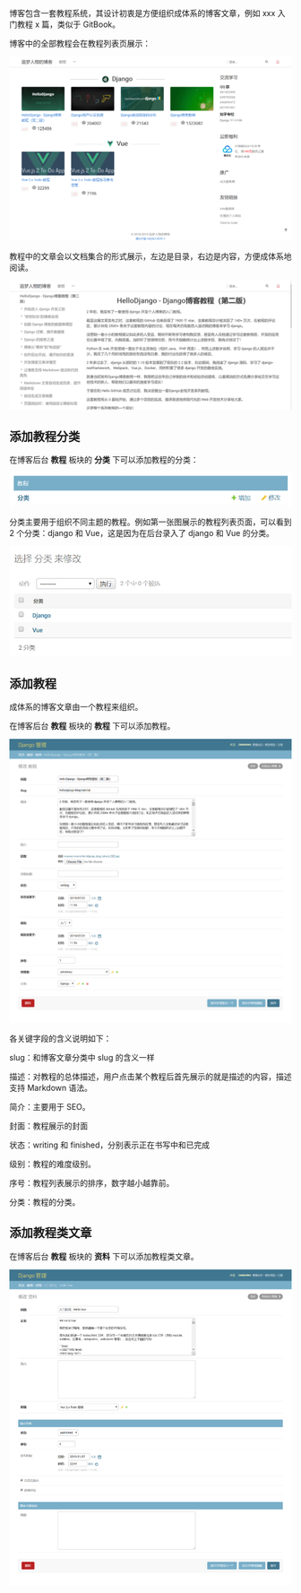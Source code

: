 博客包含一套教程系统，其设计初衷是方便组织成体系的博客文章，例如 xxx 入门教程 x 篇，类似于 GitBook。

博客中的全部教程会在教程列表页展示：

![](img/course_list.png)

教程中的文章会以文档集合的形式展示，左边是目录，右边是内容，方便成体系地阅读。

![](img/course_detail.png)

## 添加教程分类

在博客后台 **教程** 板块的 **分类** 下可以添加教程的分类：

![](img/course_category.png)

分类主要用于组织不同主题的教程。例如第一张图展示的教程列表页面，可以看到 2 个分类：django 和 Vue，这是因为在后台录入了 django 和 Vue 的分类。

![](img/admin_course_category_list.png)

## 添加教程

成体系的博客文章由一个教程来组织。

在博客后台 **教程** 板块的 **教程** 下可以添加教程。

![](img/add_course.png)

各关键字段的含义说明如下：

slug：和博客文章分类中 slug 的含义一样

描述：对教程的总体描述，用户点击某个教程后首先展示的就是描述的内容，描述支持 Markdown 语法。

简介：主要用于 SEO。

封面：教程展示的封面

状态：writing 和 finished，分别表示正在书写中和已完成

级别：教程的难度级别。

序号：教程列表展示的排序，数字越小越靠前。

分类：教程的分类。

## 添加教程类文章

在博客后台 **教程** 板块的 **资料** 下可以添加教程类文章。

![](img/add_material.png)